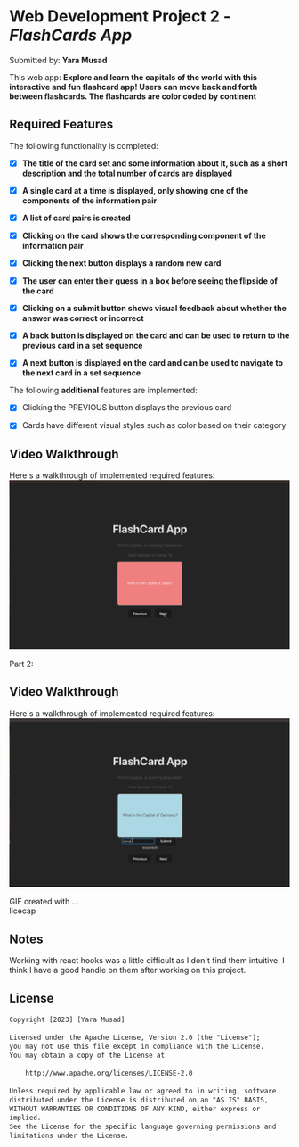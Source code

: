 # Web Development Project 2 - *FlashCards App*

Submitted by: **Yara Musad**

This web app: **Explore and learn the capitals of the world with this interactive and fun flashcard app! Users can move back and forth between flashcards. The flashcards are color coded by continent**

## Required Features

The following functionality is completed:

- [x] **The title of the card set and some information about it, such as a short description and the total number of cards are displayed**
- [x] **A single card at a time is displayed, only showing one of the components of the information pair**
- [x] **A list of card pairs is created**
- [x] **Clicking on the card shows the corresponding component of the information pair**
- [x] **Clicking the next button displays a random new card**

- [x] **The user can enter their guess in a box before seeing the flipside of the card**
- [x] **Clicking on a submit button shows visual feedback about whether the answer was correct or incorrect**
- [x] **A back button is displayed on the card and can be used to return to the previous card in a set sequence**
- [x] **A next button is displayed on the card and can be used to navigate to the next card in a set sequence**

The following **additional** features are implemented:

- [x] Clicking the PREVIOUS button displays the previous card
- [x] Cards have different visual styles such as color based on their category


## Video Walkthrough

Here's a walkthrough of implemented required features:
![](https://github.com/yimusad/flashcard-react-app/blob/main/src/flashcard-pt1.gif)

Part 2:
## Video Walkthrough

Here's a walkthrough of implemented required features:
![](https://github.com/yimusad/flashcard-react-app/blob/main/src/flashcard-pt2.gif)



<!-- Replace this with whatever GIF tool you used! -->
GIF created with ...  
licecap

## Notes

Working with react hooks was a little difficult as I don't find them intuitive. I think I have a good handle on them after working on this project.
## License

    Copyright [2023] [Yara Musad]

    Licensed under the Apache License, Version 2.0 (the "License");
    you may not use this file except in compliance with the License.
    You may obtain a copy of the License at

        http://www.apache.org/licenses/LICENSE-2.0

    Unless required by applicable law or agreed to in writing, software
    distributed under the License is distributed on an "AS IS" BASIS,
    WITHOUT WARRANTIES OR CONDITIONS OF ANY KIND, either express or implied.
    See the License for the specific language governing permissions and
    limitations under the License.

